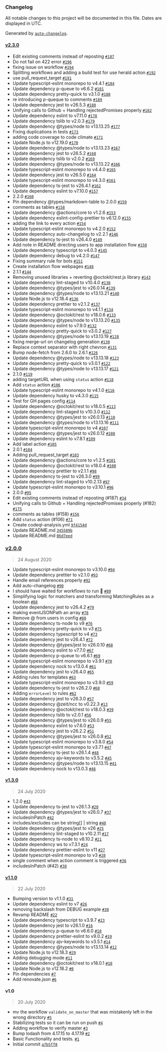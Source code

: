 ### Changelog

All notable changes to this project will be documented in this file. Dates are displayed in UTC.

Generated by [`auto-changelog`](https://github.com/CookPete/auto-changelog).

#### [v2.3.0](https://github.com/gagoar/use-herald-action/compare/v2.0.0...v2.3.0)

- Edit existing comments instead of reposting [`#187`](https://github.com/gagoar/use-herald-action/pull/187)
- Do not fail on 422 error [`#196`](https://github.com/gagoar/use-herald-action/pull/196)
- fixing issue on workflow [`#194`](https://github.com/gagoar/use-herald-action/pull/194)
- Splitting workflows and adding a build test for use herald action [`#192`](https://github.com/gagoar/use-herald-action/pull/192)
- use pull_request_target [`#191`](https://github.com/gagoar/use-herald-action/pull/191)
- Update typescript-eslint monorepo to v4.4.1 [`#184`](https://github.com/gagoar/use-herald-action/pull/184)
- Update dependency p-queue to v6.6.2 [`#181`](https://github.com/gagoar/use-herald-action/pull/181)
- Update dependency pretty-quick to v3.1.0 [`#188`](https://github.com/gagoar/use-herald-action/pull/188)
- re introducing p-queque to comments [`#189`](https://github.com/gagoar/use-herald-action/pull/189)
- Update dependency jest to v26.5.3 [`#180`](https://github.com/gagoar/use-herald-action/pull/180)
- Unifying calls to Github + Handling rejectedPromises properly [`#182`](https://github.com/gagoar/use-herald-action/pull/182)
- Update dependency eslint to v7.11.0 [`#178`](https://github.com/gagoar/use-herald-action/pull/178)
- Update dependency tslib to v2.0.3 [`#179`](https://github.com/gagoar/use-herald-action/pull/179)
- Update dependency @types/node to v13.13.25 [`#177`](https://github.com/gagoar/use-herald-action/pull/177)
- Fixing duplications in tests [`#173`](https://github.com/gagoar/use-herald-action/pull/173)
- adding code coverage to code climate [`#171`](https://github.com/gagoar/use-herald-action/pull/171)
- Update Node.js to v12.19.0 [`#170`](https://github.com/gagoar/use-herald-action/pull/170)
- Update dependency @types/node to v13.13.23 [`#167`](https://github.com/gagoar/use-herald-action/pull/167)
- Update dependency jest to v26.5.2 [`#168`](https://github.com/gagoar/use-herald-action/pull/168)
- Update dependency tslib to v2.0.2 [`#169`](https://github.com/gagoar/use-herald-action/pull/169)
- Update dependency @types/node to v13.13.22 [`#166`](https://github.com/gagoar/use-herald-action/pull/166)
- Update typescript-eslint monorepo to v4.4.0 [`#165`](https://github.com/gagoar/use-herald-action/pull/165)
- Update dependency jest to v26.5.0 [`#164`](https://github.com/gagoar/use-herald-action/pull/164)
- Update typescript-eslint monorepo to v4.3.0 [`#161`](https://github.com/gagoar/use-herald-action/pull/161)
- Update dependency ts-jest to v26.4.1 [`#162`](https://github.com/gagoar/use-herald-action/pull/162)
- Update dependency eslint to v7.10.0 [`#157`](https://github.com/gagoar/use-herald-action/pull/157)
- 2.2.0 [`#160`](https://github.com/gagoar/use-herald-action/pull/160)
- Pin dependency @types/markdown-table to 2.0.0 [`#159`](https://github.com/gagoar/use-herald-action/pull/159)
- comments as tables [`#158`](https://github.com/gagoar/use-herald-action/pull/158)
- Update dependency @actions/core to v1.2.6 [`#153`](https://github.com/gagoar/use-herald-action/pull/153)
- Update dependency eslint-config-prettier to v6.12.0 [`#155`](https://github.com/gagoar/use-herald-action/pull/155)
- adding the link to every action [`#154`](https://github.com/gagoar/use-herald-action/pull/154)
- Update typescript-eslint monorepo to v4.2.0 [`#152`](https://github.com/gagoar/use-herald-action/pull/152)
- Update dependency auto-changelog to v2.2.1 [`#146`](https://github.com/gagoar/use-herald-action/pull/146)
- Update dependency ts-jest to v26.4.0 [`#149`](https://github.com/gagoar/use-herald-action/pull/149)
- Add note in README directing users to app installation flow [`#150`](https://github.com/gagoar/use-herald-action/pull/150)
- Update dependency typescript to v4.0.3 [`#145`](https://github.com/gagoar/use-herald-action/pull/145)
- Update dependency debug to v4.2.0 [`#147`](https://github.com/gagoar/use-herald-action/pull/147)
- Fixing summary rule for bots [`#151`](https://github.com/gagoar/use-herald-action/pull/151)
- Create installation flow webpages [`#148`](https://github.com/gagoar/use-herald-action/pull/148)
- 2.1.1 [`#144`](https://github.com/gagoar/use-herald-action/pull/144)
- Removing unused libraries + reverting @octokit/rest.js library [`#143`](https://github.com/gagoar/use-herald-action/pull/143)
- Update dependency lint-staged to v10.4.0 [`#138`](https://github.com/gagoar/use-herald-action/pull/138)
- Update dependency @types/jest to v26.0.14 [`#139`](https://github.com/gagoar/use-herald-action/pull/139)
- Update dependency @types/node to v13.13.21 [`#140`](https://github.com/gagoar/use-herald-action/pull/140)
- Update Node.js to v12.18.4 [`#136`](https://github.com/gagoar/use-herald-action/pull/136)
- Update dependency prettier to v2.1.2 [`#137`](https://github.com/gagoar/use-herald-action/pull/137)
- Update typescript-eslint monorepo to v4.1.1 [`#134`](https://github.com/gagoar/use-herald-action/pull/134)
- Update dependency @octokit/rest to v18.0.6 [`#133`](https://github.com/gagoar/use-herald-action/pull/133)
- Update dependency @types/node to v13.13.20 [`#135`](https://github.com/gagoar/use-herald-action/pull/135)
- Update dependency eslint to v7.9.0 [`#132`](https://github.com/gagoar/use-herald-action/pull/132)
- Update dependency pretty-quick to v3.0.2 [`#127`](https://github.com/gagoar/use-herald-action/pull/127)
- Update dependency @types/node to v13.13.19 [`#128`](https://github.com/gagoar/use-herald-action/pull/128)
- fixing merge-url on changelog generation [`#130`](https://github.com/gagoar/use-herald-action/pull/130)
- Replace context separator with right chevron [`#131`](https://github.com/gagoar/use-herald-action/pull/131)
- Bump node-fetch from 2.6.0 to 2.6.1 [`#126`](https://github.com/gagoar/use-herald-action/pull/126)
- Update dependency @types/node to v13.13.18 [`#123`](https://github.com/gagoar/use-herald-action/pull/123)
- Update dependency pretty-quick to v3.0.1 [`#122`](https://github.com/gagoar/use-herald-action/pull/122)
- Update dependency @types/node to v13.13.17 [`#121`](https://github.com/gagoar/use-herald-action/pull/121)
- 2.1.0 [`#119`](https://github.com/gagoar/use-herald-action/pull/119)
- adding targetURL when using `status` action [`#118`](https://github.com/gagoar/use-herald-action/pull/118)
- Add `status` action [`#106`](https://github.com/gagoar/use-herald-action/pull/106)
- Update typescript-eslint monorepo to v4.1.0 [`#116`](https://github.com/gagoar/use-herald-action/pull/116)
- Update dependency husky to v4.3.0 [`#115`](https://github.com/gagoar/use-herald-action/pull/115)
- Test for GH pages config [`#114`](https://github.com/gagoar/use-herald-action/pull/114)
- Update dependency @octokit/rest to v18.0.5 [`#113`](https://github.com/gagoar/use-herald-action/pull/113)
- Update dependency lint-staged to v10.3.0 [`#112`](https://github.com/gagoar/use-herald-action/pull/112)
- Update dependency @types/jest to v26.0.13 [`#110`](https://github.com/gagoar/use-herald-action/pull/110)
- Update dependency @types/node to v13.13.16 [`#111`](https://github.com/gagoar/use-herald-action/pull/111)
- Update typescript-eslint monorepo to v4 [`#107`](https://github.com/gagoar/use-herald-action/pull/107)
- Update dependency @types/jest to v26.0.12 [`#108`](https://github.com/gagoar/use-herald-action/pull/108)
- Update dependency eslint to v7.8.1 [`#109`](https://github.com/gagoar/use-herald-action/pull/109)
- Add label action [`#105`](https://github.com/gagoar/use-herald-action/pull/105)
- 2.0.1 [`#104`](https://github.com/gagoar/use-herald-action/pull/104)
- Adding pull_request_target [`#103`](https://github.com/gagoar/use-herald-action/pull/103)
- Update dependency @actions/core to v1.2.5 [`#101`](https://github.com/gagoar/use-herald-action/pull/101)
- Update dependency @octokit/rest to v18.0.4 [`#100`](https://github.com/gagoar/use-herald-action/pull/100)
- Update dependency prettier to v2.1.1 [`#98`](https://github.com/gagoar/use-herald-action/pull/98)
- Update dependency ts-jest to v26.3.0 [`#99`](https://github.com/gagoar/use-herald-action/pull/99)
- Update dependency lint-staged to v10.2.13 [`#97`](https://github.com/gagoar/use-herald-action/pull/97)
- Update typescript-eslint monorepo to v3.10.1 [`#96`](https://github.com/gagoar/use-herald-action/pull/96)
- 2.0.0 [`#95`](https://github.com/gagoar/use-herald-action/pull/95)
- Edit existing comments instead of reposting (#187) [`#34`](https://github.com/gagoar/use-herald-action/issue/34)
- Unifying calls to Github + Handling rejectedPromises properly (#182) [`#175`](https://github.com/gagoar/use-herald-action/issue/175)
- comments as tables (#158) [`#156`](https://github.com/gagoar/use-herald-action/issue/156)
- Add `status` action (#106) [`#71`](https://github.com/gagoar/use-herald-action/issue/71)
- Create codeql-analysis.yml [`9f4154d`](https://github.com/cyamonide/use-herald-action/commit/9f4154d38f7b57956985c8b0a9649c58e68ff69b)
- Update README.md [`345589b`](https://github.com/cyamonide/use-herald-action/commit/345589b020cbdc38307e3c516e40184f2b5cc0e8)
- Update README.md [`06d7eed`](https://github.com/cyamonide/use-herald-action/commit/06d7eede5b79d9367d56c6606aba50e0e242ba6d)

### [v2.0.0](https://github.com/gagoar/use-herald-action/compare/v1.3.0...v2.0.0)

> 24 August 2020

- Update typescript-eslint monorepo to v3.10.0 [`#94`](https://github.com/gagoar/use-herald-action/pull/94)
- Update dependency prettier to v2.1.0 [`#93`](https://github.com/gagoar/use-herald-action/pull/93)
- Handle email references properly [`#92`](https://github.com/gagoar/use-herald-action/pull/92)
- Add auto-changelog [`#90`](https://github.com/gagoar/use-herald-action/pull/90)
- I should have waited for workflows to run :gun: [`#89`](https://github.com/gagoar/use-herald-action/pull/89)
- Simplifying logic for matchers and transforming MatchingRules as a boolean [`#88`](https://github.com/gagoar/use-herald-action/pull/88)
- Update dependency jest to v26.4.2 [`#79`](https://github.com/gagoar/use-herald-action/pull/79)
- making eventJSONPath an array [`#78`](https://github.com/gagoar/use-herald-action/pull/78)
- Remove @ from users in config [`#80`](https://github.com/gagoar/use-herald-action/pull/80)
- Update dependency ts-node to v9 [`#76`](https://github.com/gagoar/use-herald-action/pull/76)
- Update dependency pretty-quick to v3 [`#75`](https://github.com/gagoar/use-herald-action/pull/75)
- Update dependency typescript to v4 [`#73`](https://github.com/gagoar/use-herald-action/pull/73)
- Update dependency jest to v26.4.1 [`#72`](https://github.com/gagoar/use-herald-action/pull/72)
- Update dependency @types/jest to v26.0.10 [`#68`](https://github.com/gagoar/use-herald-action/pull/68)
- Update dependency eslint to v7.7.0 [`#67`](https://github.com/gagoar/use-herald-action/pull/67)
- Update dependency p-queue to v6.6.1 [`#69`](https://github.com/gagoar/use-herald-action/pull/69)
- Update typescript-eslint monorepo to v3.9.1 [`#70`](https://github.com/gagoar/use-herald-action/pull/70)
- Update dependency nock to v13.0.4 [`#61`](https://github.com/gagoar/use-herald-action/pull/61)
- Update dependency jest to v26.4.0 [`#65`](https://github.com/gagoar/use-herald-action/pull/65)
- Adding rules for templates [`#63`](https://github.com/gagoar/use-herald-action/pull/63)
- Update typescript-eslint monorepo to v3.9.0 [`#59`](https://github.com/gagoar/use-herald-action/pull/59)
- Update dependency ts-jest to v26.2.0 [`#60`](https://github.com/gagoar/use-herald-action/pull/60)
- Adding `errorLevel` to rules [`#62`](https://github.com/gagoar/use-herald-action/pull/62)
- Update dependency jest to v26.3.0 [`#57`](https://github.com/gagoar/use-herald-action/pull/57)
- Update dependency @zeit/ncc to v0.22.3 [`#13`](https://github.com/gagoar/use-herald-action/pull/13)
- Update dependency @octokit/rest to v18.0.3 [`#39`](https://github.com/gagoar/use-herald-action/pull/39)
- Update dependency tslib to v2.0.1 [`#56`](https://github.com/gagoar/use-herald-action/pull/56)
- Update dependency @types/jest to v26.0.9 [`#55`](https://github.com/gagoar/use-herald-action/pull/55)
- Update dependency eslint to v7.6.0 [`#53`](https://github.com/gagoar/use-herald-action/pull/53)
- Update dependency jest to v26.2.2 [`#51`](https://github.com/gagoar/use-herald-action/pull/51)
- Update dependency @types/jest to v26.0.8 [`#52`](https://github.com/gagoar/use-herald-action/pull/52)
- Update typescript-eslint monorepo to v3.8.0 [`#54`](https://github.com/gagoar/use-herald-action/pull/54)
- Update typescript-eslint monorepo to v3.7.1 [`#47`](https://github.com/gagoar/use-herald-action/pull/47)
- Update dependency ts-jest to v26.1.4 [`#48`](https://github.com/gagoar/use-herald-action/pull/48)
- Update dependency ajv-keywords to v3.5.2 [`#45`](https://github.com/gagoar/use-herald-action/pull/45)
- Update dependency @types/node to v13.13.15 [`#41`](https://github.com/gagoar/use-herald-action/pull/41)
- Update dependency nock to v13.0.3 [`#46`](https://github.com/gagoar/use-herald-action/pull/46)

#### [v1.3.0](https://github.com/gagoar/use-herald-action/compare/v1.1.0...v1.3.0)

> 24 July 2020

- 1.2.0 [`#43`](https://github.com/gagoar/use-herald-action/pull/43)
- Update dependency ts-jest to v26.1.3 [`#20`](https://github.com/gagoar/use-herald-action/pull/20)
- Update dependency @types/jest to v26.0.7 [`#37`](https://github.com/gagoar/use-herald-action/pull/37)
- includesInPatch [`#42`](https://github.com/gagoar/use-herald-action/pull/42)
- includes/excludes can be string[] | string [`#40`](https://github.com/gagoar/use-herald-action/pull/40)
- Update dependency @types/jest to v26 [`#25`](https://github.com/gagoar/use-herald-action/pull/25)
- Update dependency lint-staged to v10.2.11 [`#17`](https://github.com/gagoar/use-herald-action/pull/17)
- Update dependency ts-node to v8.10.2 [`#21`](https://github.com/gagoar/use-herald-action/pull/21)
- Update dependency ws to v7.3.1 [`#24`](https://github.com/gagoar/use-herald-action/pull/24)
- Update dependency prettier-eslint to v11 [`#27`](https://github.com/gagoar/use-herald-action/pull/27)
- Update typescript-eslint monorepo to v3 [`#28`](https://github.com/gagoar/use-herald-action/pull/28)
- single comment when action comment is triggered [`#36`](https://github.com/gagoar/use-herald-action/pull/36)
- includesInPatch (#42) [`#38`](https://github.com/gagoar/use-herald-action/issue/38)

#### [v1.1.0](https://github.com/gagoar/use-herald-action/compare/v1.0...v1.1.0)

> 22 July 2020

- Bumping version to v1.1.0 [`#31`](https://github.com/gagoar/use-herald-action/pull/31)
- Update dependency eslint to v7 [`#26`](https://github.com/gagoar/use-herald-action/pull/26)
- removing backslash from DEBUG example [`#30`](https://github.com/gagoar/use-herald-action/pull/30)
- Revamp README [`#22`](https://github.com/gagoar/use-herald-action/pull/22)
- Update dependency typescript to v3.9.7 [`#23`](https://github.com/gagoar/use-herald-action/pull/23)
- Update dependency jest to v26.1.0 [`#16`](https://github.com/gagoar/use-herald-action/pull/16)
- Update dependency p-queue to v6.6.0 [`#18`](https://github.com/gagoar/use-herald-action/pull/18)
- Update dependency prettier-eslint to v9.0.2 [`#19`](https://github.com/gagoar/use-herald-action/pull/19)
- Update dependency ajv-keywords to v3.5.1 [`#14`](https://github.com/gagoar/use-herald-action/pull/14)
- Update dependency @types/node to v13.13.14 [`#12`](https://github.com/gagoar/use-herald-action/pull/12)
- Update Node.js to v12.18.3 [`#29`](https://github.com/gagoar/use-herald-action/pull/29)
- Adding debugging mode [`#11`](https://github.com/gagoar/use-herald-action/pull/11)
- Update dependency @octokit/rest to v18.0.1 [`#10`](https://github.com/gagoar/use-herald-action/pull/10)
- Update Node.js to v12.18.2 [`#8`](https://github.com/gagoar/use-herald-action/pull/8)
- Pin dependencies [`#7`](https://github.com/gagoar/use-herald-action/pull/7)
- Add renovate.json [`#6`](https://github.com/gagoar/use-herald-action/pull/6)

#### v1.0

> 20 July 2020

- mv the workflow `validate_on_master` that was mistakenly left in the wrong directory [`#5`](https://github.com/gagoar/use-herald-action/pull/5)
- Stabilizing tests so it can be run on push [`#4`](https://github.com/gagoar/use-herald-action/pull/4)
- Adding workflow to verify master [`#3`](https://github.com/gagoar/use-herald-action/pull/3)
- Bump lodash from 4.17.15 to 4.17.19 [`#2`](https://github.com/gagoar/use-herald-action/pull/2)
- Basic Functionality and tests. [`#1`](https://github.com/gagoar/use-herald-action/pull/1)
- Initial commit [`a7b5ff8`](https://github.com/cyamonide/use-herald-action/commit/a7b5ff80b2258cd91faa7742b7ab510e44972dec)

